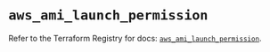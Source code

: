 # `aws_ami_launch_permission`

Refer to the Terraform Registry for docs: [`aws_ami_launch_permission`](https://registry.terraform.io/providers/hashicorp/aws/5.70.0/docs/resources/ami_launch_permission).
